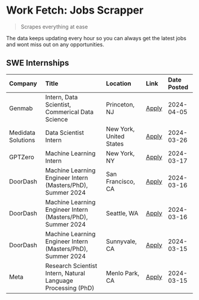 # Work Fetch: Jobs Scrapper
> Scrapes everything at ease

The data keeps updating every hour so you can always get the latest jobs and wont miss out on any opportunities.

## SWE Internships
<!--START_SECTION:workfetch-->
| Company            | Title                                                        | Location                | Link                                                                                                                                                                                                                                                                     | Date Posted   |
|:-------------------|:-------------------------------------------------------------|:------------------------|:-------------------------------------------------------------------------------------------------------------------------------------------------------------------------------------------------------------------------------------------------------------------------|:--------------|
| Genmab             | Intern, Data Scientist, Commerical Data Science              | Princeton, NJ           | [Apply](https://www.linkedin.com/jobs/view/intern-data-scientist-commerical-data-science-at-genmab-3887818362?position=11&pageNum=0&refId=m6PVrIkkcxnIQrojnUaOLg%3D%3D&trackingId=VTk1Opn2wDOPtVGaTsPmxA%3D%3D&trk=public_jobs_jserp-result_search-card)                 | 2024-04-05    |
| Medidata Solutions | Data Scientist Intern                                        | New York, United States | [Apply](https://www.linkedin.com/jobs/view/data-scientist-intern-at-medidata-solutions-3810253704?position=5&pageNum=0&refId=m6PVrIkkcxnIQrojnUaOLg%3D%3D&trackingId=lPzbmauzPum%2FNgW6g%2FWdSg%3D%3D&trk=public_jobs_jserp-result_search-card)                          | 2024-03-26    |
| GPTZero            | Machine Learning Intern                                      | New York, NY            | [Apply](https://www.linkedin.com/jobs/view/machine-learning-intern-at-gptzero-3860723963?position=10&pageNum=0&refId=m6PVrIkkcxnIQrojnUaOLg%3D%3D&trackingId=k7%2FyLi9h0IgvUQemL0zqDA%3D%3D&trk=public_jobs_jserp-result_search-card)                                    | 2024-03-17    |
| DoorDash           | Machine Learning Engineer Intern (Masters/PhD), Summer 2024  | San Francisco, CA       | [Apply](https://www.linkedin.com/jobs/view/machine-learning-engineer-intern-masters-phd-summer-2024-at-doordash-3736457737?position=3&pageNum=0&refId=m6PVrIkkcxnIQrojnUaOLg%3D%3D&trackingId=jbKcHY%2FL3MkM7I%2BRkHx43A%3D%3D&trk=public_jobs_jserp-result_search-card) | 2024-03-16    |
| DoorDash           | Machine Learning Engineer Intern (Masters/PhD), Summer 2024  | Seattle, WA             | [Apply](https://www.linkedin.com/jobs/view/machine-learning-engineer-intern-masters-phd-summer-2024-at-doordash-3736455966?position=4&pageNum=0&refId=m6PVrIkkcxnIQrojnUaOLg%3D%3D&trackingId=8mmFAcfwqqabMN1IImaPZQ%3D%3D&trk=public_jobs_jserp-result_search-card)     | 2024-03-16    |
| DoorDash           | Machine Learning Engineer Intern (Masters/PhD), Summer 2024  | Sunnyvale, CA           | [Apply](https://www.linkedin.com/jobs/view/machine-learning-engineer-intern-masters-phd-summer-2024-at-doordash-3736454973?position=2&pageNum=0&refId=m6PVrIkkcxnIQrojnUaOLg%3D%3D&trackingId=1vkbriYN2NV28QhRMB7Isw%3D%3D&trk=public_jobs_jserp-result_search-card)     | 2024-03-15    |
| Meta               | Research Scientist Intern, Natural Language Processing (PhD) | Menlo Park, CA          | [Apply](https://www.linkedin.com/jobs/view/research-scientist-intern-natural-language-processing-phd-at-meta-3858718375?position=9&pageNum=0&refId=m6PVrIkkcxnIQrojnUaOLg%3D%3D&trackingId=8IcR2%2FZSbakBGQh0jy8VHg%3D%3D&trk=public_jobs_jserp-result_search-card)      | 2024-03-15    |
<!--END_SECTION:workfetch-->
